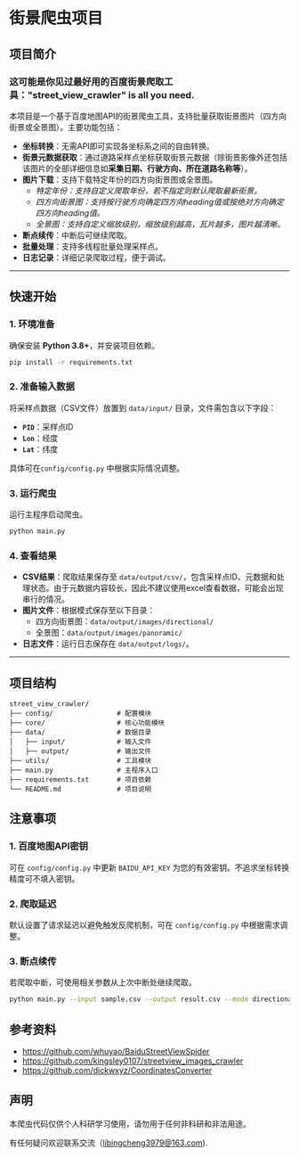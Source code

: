 # 街景爬虫项目

## 项目简介

### 这可能是你见过最好用的百度街景爬取工具："street_view_crawler" is all you need.

本项目是一个基于百度地图API的街景爬虫工具，支持批量获取街景图片（四方向街景或全景图）。主要功能包括：

- **坐标转换**：无需API即可实现各坐标系之间的自由转换。
- **街景元数据获取**：通过道路采样点坐标获取街景元数据（除街景影像外还包括该图片的全部详细信息如**采集日期、行驶方向、所在道路名称等**）。
- **图片下载**：支持下载特定年份的四方向街景图或全景图。
  - *特定年份：支持自定义爬取年份，若不指定则默认爬取最新街景。*
  - *四方向街景图：支持按行驶方向确定四方向heading值或按绝对方向确定四方向heading值。*
  - *全景图：支持自定义缩放级别，缩放级别越高，瓦片越多，图片越清晰。*
- **断点续传**：中断后可继续爬取。
- **批量处理**：支持多线程批量处理采样点。
- **日志记录**：详细记录爬取过程，便于调试。

---

## 快速开始

### 1. 环境准备

确保安装 **Python 3.8+**，并安装项目依赖。
```bash
pip install -r requirements.txt
```
### 2. 准备输入数据

将采样点数据（CSV文件）放置到 `data/input/` 目录，文件需包含以下字段：

- **`PID`**：采样点ID
- **`Lon`**：经度
- **`Lat`**：纬度

具体可在`config/config.py` 中根据实际情况调整。

### 3. 运行爬虫

运行主程序启动爬虫。
```bash
python main.py
```
### 4. 查看结果

- **CSV结果**：爬取结果保存至 `data/output/csv/`，包含采样点ID、元数据和处理状态。由于元数据内容较长，因此不建议使用excel查看数据，可能会出现串行的情况。 
- **图片文件**：根据模式保存至以下目录：
  - 四方向街景图：`data/output/images/directional/`
  - 全景图：`data/output/images/panoramic/`
- **日志文件**：运行日志保存在 `data/output/logs/`。

---

## 项目结构

```plaintext
street_view_crawler/
├── config/                # 配置模块
├── core/                  # 核心功能模块
├── data/                  # 数据目录
│   ├── input/             # 输入文件
│   ├── output/            # 输出文件
├── utils/                 # 工具模块
├── main.py                # 主程序入口
├── requirements.txt       # 项目依赖
└── README.md              # 项目说明
```

## 注意事项
### 1. 百度地图API密钥
可在 `config/config.py` 中更新 `BAIDU_API_KEY` 为您的有效密钥。不追求坐标转换精度可不填入密钥。
### 2. 爬取延迟
默认设置了请求延迟以避免触发反爬机制，可在 `config/config.py` 中根据需求调整。
### 3. 断点续传
若爬取中断，可使用相关参数从上次中断处继续爬取。
```bash
python main.py --input sample.csv --output result.csv --mode directional --year 2021 --resume
```

## 参考资料
- https://github.com/whuyao/BaiduStreetViewSpider
- https://github.com/kingsley0107/streetview_images_crawler
- https://github.com/dickwxyz/CoordinatesConverter

## 声明
本爬虫代码仅供个人科研学习使用，请勿用于任何非科研和非法用途。

有任何疑问欢迎联系交流（libingcheng3979@163.com).
